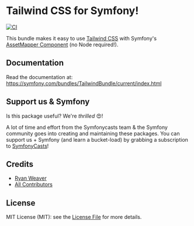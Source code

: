 # Tailwind CSS for Symfony!

[![CI](https://github.com/SymfonyCasts/tailwind-bundle/actions/workflows/ci.yaml/badge.svg)](https://github.com/SymfonyCasts/tailwind-bundle/actions/workflows/ci.yaml)

This bundle makes it easy to use [Tailwind CSS](https://tailwindcss.com/) with
Symfony's [AssetMapper Component](https://symfony.com/doc/current/frontend/asset_mapper.html)
(no Node required!).

## Documentation

Read the documentation at: https://symfony.com/bundles/TailwindBundle/current/index.html

## Support us & Symfony

Is this package useful? We're *thrilled* 😍!

A lot of time and effort from the Symfonycasts team & the Symfony community
goes into creating and maintaining these packages. You can support us +
Symfony (and learn a bucket-load) by grabbing a subscription to [SymfonyCasts](https://symfonycasts.com)!

## Credits

- [Ryan Weaver](https://github.com/weaverryan)
- [All Contributors](../../contributors)

## License

MIT License (MIT): see the [License File](LICENSE) for more details.
